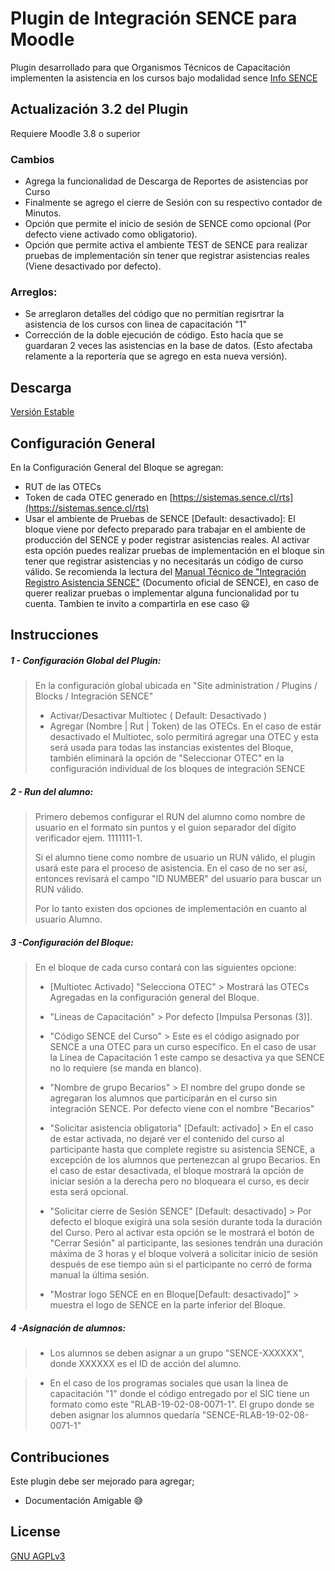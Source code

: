 # Plugin de Integración SENCE para Moodle
Plugin desarrollado para que Organismos Técnicos de Capacitación implementen la asistencia en los cursos bajo modalidad sence [Info SENCE](https://sence.gob.cl/organismos/control-e-learning-otec)

## Actualización 3.2 del Plugin
Requiere Moodle 3.8 o superior
### Cambios
* Agrega la funcionalidad de Descarga de Reportes de asistencias por Curso
* Finalmente se agrego el cierre de Sesión con su respectivo contador de Minutos.
* Opción que permite el inicio de sesión de SENCE como opcional (Por defecto viene activado como obligatorio).
* Opción que permite activa el ambiente TEST de SENCE para realizar pruebas de implementación sin tener que registrar asistencias reales (Viene desactivado por defecto).
###
### Arreglos:
* Se arreglaron detalles del código que no permitían regisrtrar la asistencia de los cursos con linea de capacitación "1"
* Corrección de la doble ejecución de código. Esto hacía que se guardaran 2 veces las asistencias en la base de datos. (Esto afectaba relamente a la reportería que se agrego en esta nueva versión).
###

## Descarga
[Versión Estable](https://github.com/fauzcategui/moodle-sence/archive/v3.2.zip)


## Configuración General
En la Configuración General del Bloque se agregan:
* RUT de las OTECs
* Token de cada OTEC generado en [https://sistemas.sence.cl/rts](https://sistemas.sence.cl/rts)
* Usar el ambiente de Pruebas de SENCE [Default: desactivado]:  El bloque viene por defecto preparado para trabajar en el ambiente de producción del SENCE y poder registrar asistencias reales. Al activar esta opción puedes realizar pruebas de implementación en el bloque sin tener que registrar asistencias y no necesitarás un código de curso válido. Se recomienda la lectura del [Manual Técnico de  "Integración Registro Asistencia SENCE"](https://sence.gob.cl/sites/default/files/integracion_registro_asistencia_sence_v1.1.3_0.pdf) (Documento oficial de SENCE), en caso de querer realizar pruebas o implementar alguna funcionalidad por tu cuenta. Tambien te invito a compartirla en ese caso :smiley:


## Instrucciones

##### 1 - Configuración Global del Plugin:
> En la configuración global ubicada en  "Site administration / Plugins / Blocks / Integración SENCE"
>
>- Activar/Desactivar Multiotec ( Default: Desactivado )
>- Agregar (Nombre | Rut | Token) de las OTECs. En el caso de estár desactivado el Multiotec, solo permitirá agregar una OTEC y esta será usada para todas las instancias existentes del Bloque, también eliminará la opción de "Seleccionar OTEC" en la configuración individual de los bloques de integración SENCE

##### 2 - Run del alumno:
> Primero debemos configurar el RUN del alumno como nombre de usuario en el formato sin puntos y  el guion separador del dígito verificador ejem. 1111111-1.
>
> Si el alumno tiene como nombre de usuario un RUN válido, el plugin usará este para el proceso de asistencia. En el caso de no ser así, entonces revisará el campo "ID NUMBER" del usuario para buscar un RUN válido.
>
> Por lo tanto existen dos opciones de implementación en cuanto al usuario Alumno.

##### 3 -Configuración del Bloque:
> En el bloque de cada curso contará con las siguientes opcione:
>
>- [Multiotec Activado] "Selecciona OTEC" >  Mostrará las OTECs Agregadas en la configuración general del Bloque.
>
>
>- "Lineas de Capacitación" > Por defecto [Impulsa Personas (3)].
>
>
>- "Código SENCE del Curso" > Este es el código asignado por SENCE a una OTEC para un curso específico. En el caso de usar la Línea de Capacitación 1 este campo se desactiva ya que SENCE no lo requiere (se manda en blanco).
>
>
>- "Nombre de grupo Becarios" > El nombre del grupo donde se agregaran los alumnos que participarán en el curso sin integración SENCE. Por defecto viene con el nombre "Becarios"
>
>
>- "Solicitar asistencia obligatoria" [Default: activado] > En el caso de estar activada, no dejaré ver el contenido del curso al participante hasta que complete registre su asistencia SENCE, a excepción de los alumnos que pertenezcan al grupo Becarios. En el caso de estar desactivada, el bloque mostrará la opción de iniciar sesión a la derecha pero no bloqueara el curso, es decir esta será opcional.
>
>- "Solicitar cierre de Sesión SENCE" [Default: desactivado] > Por defecto el bloque exigirá una sola sesión durante toda la duración del Curso. Pero al activar esta opción se le mostrará el botón de "Cerrar Sesión" al participante, las sesiones tendrán una duración máxima de 3 horas y el bloque volverá a solicitar inicio de sesión después de ese tiempo aún si el participante no cerró de forma manual la última sesión.
>
>
> - "Mostrar logo SENCE en en Bloque[Default: desactivado]" > muestra el logo de SENCE en la parte inferior del Bloque.
##### 4 -Asignación de alumnos:
>- Los alumnos se deben asignar a un grupo "SENCE-XXXXXX", donde XXXXXX es el ID de acción del alumno.

>- En el caso de los programas sociales que usan la linea de capacitación "1" donde el código entregado por el SIC tiene un formato como este "RLAB-19-02-08-0071-1". El grupo donde se deben asignar los alumnos quedaría "SENCE-RLAB-19-02-08-0071-1"

## Contribuciones
Este plugin debe ser mejorado para agregar;

- Documentación Amigable :sweat_smile:
## License
[GNU AGPLv3](https://choosealicense.com/licenses/agpl-3.0/)
